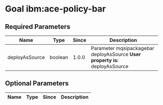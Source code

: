 # Goal ibm:ace-policy-bar


## Required Parameters

| Name           | Type    | Since | Description                                                                  |
| -------------- | ------- | ----- | ---------------------------------------------------------------------------- |
| deployAsSource | boolean | 1.0.0 | Parameter mqsipackagebar deployAsSource **User property is:** deployAsSource |

## Optional Parameters

| Name | Type | Since | Description |
| ---- | ---- | ----- | ----------- |